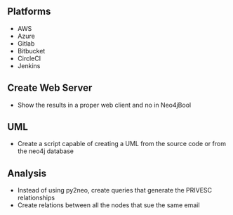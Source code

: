 ## Platforms
- AWS
- Azure
- Gitlab
- Bitbucket
- CircleCI
- Jenkins

## Create Web Server
- Show the results in a proper web client and no in Neo4jBool

## UML
- Create a script capable of creating a UML from the source code or from the neo4j database

## Analysis
- Instead of using py2neo, create queries that generate the PRIVESC relationships
- Create relations between all the nodes that sue the same email